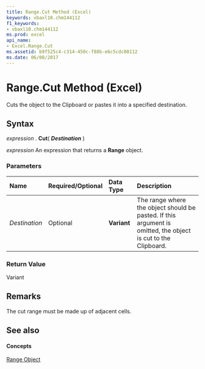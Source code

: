 ```yaml
---
title: Range.Cut Method (Excel)
keywords: vbaxl10.chm144112
f1_keywords:
- vbaxl10.chm144112
ms.prod: excel
api_name:
- Excel.Range.Cut
ms.assetid: b9f525c4-c314-450c-f88b-e6c5cdc00112
ms.date: 06/08/2017
---
```



# Range.Cut Method (Excel)

Cuts the object to the Clipboard or pastes it into a specified destination.


## Syntax

 _expression_ . **Cut**( **_Destination_** )

 _expression_ An expression that returns a **Range** object.


### Parameters



|**Name**|**Required/Optional**|**Data Type**|**Description**|
|:-----|:-----|:-----|:-----|
| _Destination_|Optional| **Variant**|The range where the object should be pasted. If this argument is omitted, the object is cut to the Clipboard.|

### Return Value

Variant


## Remarks

The cut range must be made up of adjacent cells.


## See also


#### Concepts


[Range Object](Excel.Range(objec).md)

